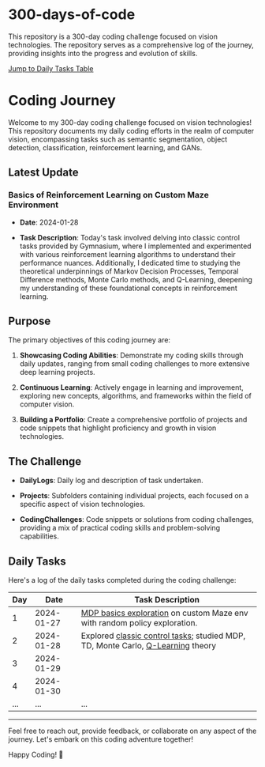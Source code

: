 # 300-days-of-code
This repository is a 300-day coding challenge focused on vision technologies.  The repository serves as a comprehensive log of the journey, providing insights into the progress and evolution of skills.

[Jump to Daily Tasks Table](#daily-tasks)

# Coding Journey

Welcome to my 300-day coding challenge focused on vision technologies! This repository documents my daily coding efforts in the realm of computer vision, encompassing tasks such as semantic segmentation, object detection, classification, reinforcement learning, and GANs.

## Latest Update

### Basics of Reinforcement Learning on Custom Maze Environment

- **Date**: 2024-01-28

- **Task Description**: Today's task involved delving into classic control tasks provided by Gymnasium, where I implemented and experimented with various reinforcement learning algorithms to understand their performance nuances. Additionally, I dedicated time to studying the theoretical underpinnings of Markov Decision Processes, Temporal Difference methods, Monte Carlo methods, and Q-Learning, deepening my understanding of these foundational concepts in reinforcement learning. 


## Purpose

The primary objectives of this coding journey are:

1. **Showcasing Coding Abilities**: Demonstrate my coding skills through daily updates, ranging from small coding challenges to more extensive deep learning projects.

2. **Continuous Learning**: Actively engage in learning and improvement, exploring new concepts, algorithms, and frameworks within the field of computer vision.

3. **Building a Portfolio**: Create a comprehensive portfolio of projects and code snippets that highlight proficiency and growth in vision technologies.

## The Challenge

- **DailyLogs**: Daily log and description of task undertaken.

- **Projects**: Subfolders containing individual projects, each focused on a specific aspect of vision technologies.

- **CodingChallenges**: Code snippets or solutions from coding challenges, providing a mix of practical coding skills and problem-solving capabilities.


## Daily Tasks

Here's a log of the daily tasks completed during the coding challenge:

| Day | Date       | Task Description                                       |
|----|------------|--------------------------------------------------------|
| 1  | 2024-01-27 | [MDP basics exploration](https://github.com/Ramsi-K/reinforcement-learning/blob/main/Basics_of_Markov_Decision_Process.ipynb) on custom Maze env with random policy exploration.|
| 2  | 2024-01-28 | Explored [classic control tasks](https://github.com/Ramsi-K/reinforcement-learning/blob/main/Classic_Control_exploration.ipynb); studied MDP, TD, Monte Carlo, [Q-Learning](https://github.com/Ramsi-K/reinforcement-learning/blob/main/Q-learning/README.md) theory
| 3  | 2024-01-29 |  |
| 4  | 2024-01-30 |  |
| ...| ...        | ...                                                    |




-----
Feel free to reach out, provide feedback, or collaborate on any aspect of the journey. Let's embark on this coding adventure together!

Happy Coding! 🚀
